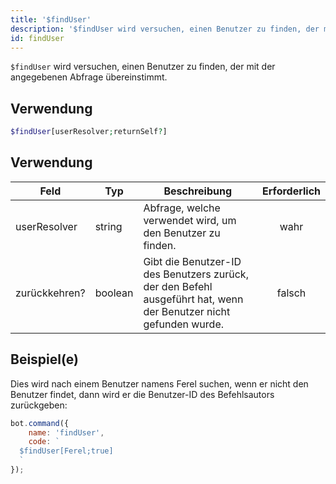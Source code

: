 ```yaml
---
title: '$findUser'
description: '$findUser wird versuchen, einen Benutzer zu finden, der mit der angegebenen Abfrage übereinstimmt.'
id: findUser
---
```


`$findUser` wird versuchen, einen Benutzer zu finden, der mit der angegebenen Abfrage übereinstimmt.

## Verwendung

```php
$findUser[userResolver;returnSelf?]
```

## Verwendung

| Feld          | Typ     | Beschreibung                                                                                                      | Erforderlich |
| ------------- | ------- | ----------------------------------------------------------------------------------------------------------------- |:------------:|
| userResolver  | string  | Abfrage, welche verwendet wird, um den Benutzer zu finden.                                                        |     wahr     |
| zurückkehren? | boolean | Gibt die Benutzer-ID des Benutzers zurück, der den Befehl ausgeführt hat, wenn der Benutzer nicht gefunden wurde. |    falsch    |

## Beispiel(e)

Dies wird nach einem Benutzer namens Ferel suchen, wenn er nicht den Benutzer findet, dann wird er die Benutzer-ID des Befehlsautors zurückgeben:

```javascript
bot.command({
    name: 'findUser',
    code: `
  $findUser[Ferel;true]
  `
});
```

